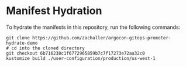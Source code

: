 # Manifest Hydration

To hydrate the manifests in this repository, run the following commands:

```shell
git clone https://github.com/zachaller/argocon-gitops-promoter-hydrate-demo
# cd into the cloned directory
git checkout 6b716238c1f6772965859b7c7f17273e72aa32c0
kustomize build ./user-configuration/production/us-west-1
```
